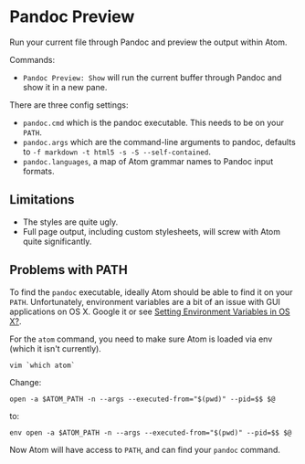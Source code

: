 # Pandoc Preview

Run your current file through Pandoc and preview the output within Atom.

Commands:

  * `Pandoc Preview: Show` will run the current buffer through Pandoc and show it in a new pane.

There are three config settings:

  * `pandoc.cmd` which is the pandoc executable. This needs to be on your `PATH`.
  * `pandoc.args` which are the command-line arguments to pandoc, defaults to `-f markdown -t html5 -s -S --self-contained`.
  * `pandoc.languages`, a map of Atom grammar names to Pandoc input formats.

## Limitations

  * The styles are quite ugly.
  * Full page output, including custom stylesheets, will screw with Atom quite significantly.

## Problems with PATH

To find the `pandoc` executable, ideally Atom should be able to find it on your `PATH`. Unfortunately, environment variables are a bit of an issue with GUI applications on OS X. Google it or see [Setting Environment Variables in OS X?](http://stackoverflow.com/questions/135688/setting-environment-variables-in-os-x).

For the `atom` command, you need to make sure Atom is loaded via env (which it isn't currently).

    vim `which atom`

Change:

    open -a $ATOM_PATH -n --args --executed-from="$(pwd)" --pid=$$ $@

to:

    env open -a $ATOM_PATH -n --args --executed-from="$(pwd)" --pid=$$ $@

Now Atom will have access to `PATH`, and can find your `pandoc` command.
